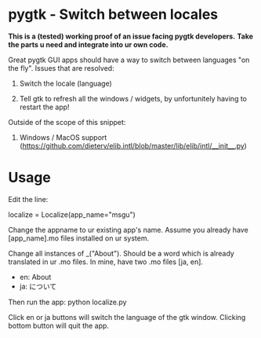pygtk - Switch between locales
===============================

**This is a (tested) working proof of an issue facing pygtk developers.**
**Take the parts u need and integrate into ur own code.**

Great pygtk GUI apps should have a way to switch between languages "on the fly".
Issues that are resolved:

1. Switch the locale (language)

2. Tell gtk to refresh all the windows / widgets, by unfortunitely having to restart the app!

Outside of the scope of this snippet:

1. Windows / MacOS support (https://github.com/dieterv/elib.intl/blob/master/lib/elib/intl/__init__.py)

Usage
========

Edit the line:

localize = Localize(app_name="msgu")

Change the appname to ur existing app's name. Assume you already have [app_name].mo files installed on ur system.

Change all instances of _("About"). Should be a word which is already translated in ur .mo files.
In mine, have two .mo files [ja, en].
- en: About
- ja: について

Then run the app:
python localize.py

Click en or ja buttons will switch the language of the gtk window. Clicking bottom button will quit the app.
